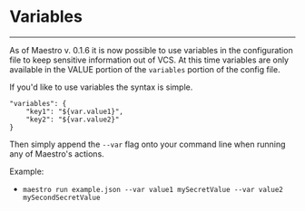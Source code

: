 # Variables

---

As of Maestro v. 0.1.6 it is now possible to use variables in the configuration file to keep sensitive information out of VCS. At this time variables are only available in the VALUE portion of the `variables` portion of the config file.   

If you'd like to use variables the syntax is simple.

```
"variables": {
    "key1": "${var.value1}",
    "key2": "${var.value2}"
}
```

Then simply append the `--var` flag onto your command line when running any of Maestro's actions.  

Example:  
- `maestro run example.json --var value1 mySecretValue --var value2 mySecondSecretValue`  